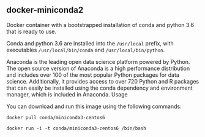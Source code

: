 docker-miniconda2
-----

Docker container with a bootstrapped installation of conda and python 3.6 that is ready to use.

Conda and python 3.6 are installed into the `/usr/local` prefix, with executables `/usr/local/bin/conda` and `/usr/local/bin/python`.

Anaconda is the leading open data science platform powered by Python. The open source version of Anaconda is a high performance distribution and includes over 100 of the most popular Python packages for data science. Additionally, it provides access to over 720 Python and R packages that can easily be installed using the conda dependency and environment manager, which is included in Anaconda.
Usage

You can download and run this image using the following commands:

`docker pull conda/miniconda3-centos6`

`docker run -i -t conda/miniconda3-centos6 /bin/bash`
